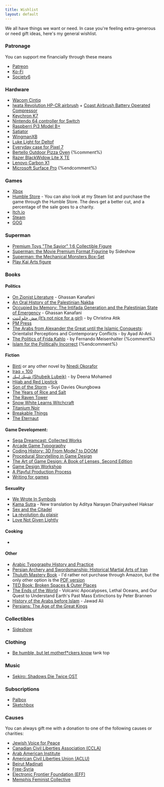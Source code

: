 ```yaml
---
title: Wishlist
layout: default
---
```


We all have things we want or need. In case you're feeling extra-generous or need gift ideas, here's my general wishlist.

### Patronage
You can support me financially through these means
* [Patreon](https://patreon.com/mstfacmly)
* [Ko-Fi](https://ko-fi.com/mstfacmly)
* [Society6](https://society6.com/mstfacmly)

### Hardware
* [Wacom Cintiq](https://wacom.com/en-us/products/pen-displays/wacom-cintiq-pro-24)
* [Iwata Revolution HP-CR airbrush](https://www.coastairbrush.com/proddetail.asp?prod=Revolution_HP-CR) + [Coast Airbrush Battery Operated Compressor](https://www.coastairbrush.com/proddetail.asp?prod=Coast_Airbrush_Battery_Operated_Compressor)
* [Keychron K7](https://www.keychron.com/pages/keychron-k7-wireless-mechanical-keyboard)
* [Nintendo 64 controller for Switch](https://www.nintendo.com/store/products/nintendo-64-controller/)
* [Raspberri Pi3 Model B+](https://www.raspberrypi.org/products/raspberry-pi-3-model-b-plus)
* [Satiator](https://www.satiator.net/Satiator_p_12.html)
* [WingmanXB](https://shop.brookaccessory.com/en/products/wingman_xb)
* [Luke Light for Deltof](https://www.thelukelight.com/collections/frontpage/products/white-tone-usb-light-kit-for-detolf-cabinet)
* [Everyday case for Pixel 7](https://ca.peakdesign.com/products/everyday-case-pixel?variant=39889627250765)
* [Bertello Outdoor Pizza Oven](https://ca.bertello.com/collections/products)
{%comment%}
* [Razer BlackWidow Lite X TE](https://www.razer.com/ca-en/gaming-keyboards-keypads/razer-blackwidow-x-tournament-edition)
* [Lenovo Carbon X1](https://www.lenovo.com/ca/en/laptops/thinkpad/thinkpad-x/ThinkPad-X1-Carbon-6th-Gen/p/22TP2TXX16G)
* [Microsoft Surface Pro](https://www.microsoft.com/en-ca/p/surface-pro-6)
{%endcomment%}

### Games
* [Xbox](https://www.microsoft.com/en-ca/store/wishlist)
* [Humble Store](https://www.humblebundle.com/store/wishlist/39099216) - You can also look at my Steam list and purchase the game through the Humble Store. The devs get a better cut, and a percentage of the sale goes to a charity.
* [Itch.io](https://itch.io/c/41005/wishlist-of-games-i-wish-have-a-linux-release)
* [Steam](https://store.steampowered.com/wishlist/id/mstfacmly/)
* [GOG](https://www.gog.com/u/mchamli/wishlist)

### Superman
* [Premium Toys "The Savior" 1:6 Collectible Figure](https://www.toyswonderland.com/product/premium-toys-the-savior-16-collectible-figure/)
* [Superman: the Movie Premium Format Figurine](https://www.sideshow.com/collectibles/dc-comics-superman-the-movie-sideshow-collectibles-300759) by Sideshow
* [Superman: the Mechanical Monsters Box-Set](https://www.bigbadtoystore.com/Product/VariationDetails/157966)
* [Play Kai Arts figure](https://www.imaginationhobby.com/en/dc-comics-variant-no-6-superman-9-inch-action-figure-play-arts-kai-square-enix-product-opened-sold-in-store-en.html)

### Books

#### Politics
* [On Zionist Literature](https://www.ebb-magazine.com/books/p/on-zionist-literature) - Ghassan Kanafani
* [An Oral History of the Palestinian Nakba](https://www.zedbooks.net/shop/book/an-oral-history-of-the-palestinian-nakba/)
* [Occupied by Memory: The Intifada Generation and the Palestinian State of Emergency](https://mtlshop.drawnandquarterly.com/?q=h.reports.iv&eisbn=DPbziv2lOhv9A4uw8W-2Ew) - Ghassan Kanafani
* [مش حلو لبنت (It’s not nice for a girl)](https://maamoulpress.com/It-s-Not-Nice-For-a-Girl-by-Christina-Atik) - by Christina Atik
* [PM Press](pmpress.org)
* [The Arabs from Alexander the Great until the Islamic Conquests](https://www.jadaliyya.com/Details/43125/Ayad-Al-Ani,-The-Arabs-from-Alexander-the-Great-until-the-Islamic-Conquests-Orientalist-Perceptions-and-Contemporary-Conflicts-New-Texts-Out-Now): Orientalist Perceptions and Contemporary Conflicts - by Ayad Al-Ani
* [The Politics of Frida Kahlo](https://www.bookdepository.com/Politics-Frida-Kahlo-Fernando-Meisenhalter/9781719915670) -  by Fernando Meisenhalter
{%comment%}
* [Islam for the Politically Incorrect](http://www.gilgamesh-publishing.co.uk/islam-for-the-politically-incorrect.html)
{%endcomment%}

#### Fiction
* [ Binti](https://www.kobo.com/ca/en/ebook/binti) or any other novel by [Nnedi Okorafor](https://www.kobo.com/ca/en/search?query=Nnedi%20Okorafor&fcsearchfield=Author)
* [Iraq + 100](https://www.tor.com/2017/07/27/excerpts-hassan-blasim-iraq-100/)
* [شبيك لبيك (Shubeik Lubeik)](https://maamoulpress.com/Shubeik-Lubeik-By-Deena-Mohamed) - by Deena Mohamed
* [Hijab and Red Lipstick](https://www.hashtagpress.co.uk/product-page/hijab-and-red-lipstick-by-yousra-imran)
* [Son of the Storm](https://www.indiebound.org/book/9780316428941) - Suyi Davies Okungbowa
* [The Years of Rice and Salt](https://www.kimstanleyrobinson.info/node/345)
* [The Raven Tower](https://www.kobo.com/ca/en/ebook/the-raven-tower)
* [Snow White Learns Witchcraft](https://www.kobo.com/ca/en/ebook/snow-white-learns-witchcraft-stories-and-poems)
* [Titanium Noir](https://www.penguinrandomhouse.com/books/710281/titanium-noir-by-nick-harkaway/)
* [Breakable Things](https://undertowpublications.com/shop/breakable-things)
* [The Eternaut](https://www.fantagraphics.com/products/the-eternaut)

#### Game Development:
* [Sega Dreamcast: Collected Works](https://readonlymemory.vg/shop/book/sega-dreamcast-collected-works/)
* [Arcade Game Typography](https://readonlymemory.vg/shop/book/arcade-game-typography/)
* [Coding History: 3D From Mode7 to DOOM](https://codinghistory.backerkit.com/community_shares/3941005)
* [Procedural Storytelling in Game Design](https://www.crcpress.com/Procedural-Storytelling-in-Game-Design/Short-Adams/p/book/9781138595309)
* [The Art of Game Design: A Book of Lenses, Second Edition](https://www.crcpress.com/The-Art-of-Game-Design-A-Book-of-Lenses-Second-Edition/Schell-Schell/p/book/9781466598645)
* [Game Design Workshop](https://www.gamedesignworkshop.com/)
* [A Playful Production Process](https://www.playfulproductionprocess.com/)
* [Writing for games](https://www.writingfor.games/)

#### Sexuality
* [We Wrote In Symbols](https://saqibooks.com/books/saqi/we-wrote-in-symbols/)
* [Kama Sutra](https://www.penguinrandomhouse.com/books/310597/kama-sutra-by-vatsyayana/9780143106593) - New translation by Aditya Narayan Dhairyasheel Haksar
* [Sex and the Citadel](https://www.kobo.com/ca/en/ebook/sex-and-the-citadel)
* [La révolution du plaisir](https://www.kobo.com/ca/en/ebook/la-revolution-du-plaisir-1)
* [Love Not Given Lightly](https://www.kobo.com/ca/en/ebook/love-not-given-lightly-1)

#### Cooking
* 

#### Other
* [Arabic Typography History and Practice](https://www.niggli.ch/en/produkt/arabic-typography/)
* [Persian Archery and Swordsmanship: Historical Martial Arts of Iran](http://www.moshtaghkhorasani.com/books/persian-archery-and-swordsmanship/)
* [Thuluth Mastery Book](https://www.amazon.com/Arabic-Calligraphy-Mastery-step-step/dp/1539972488/) - I'd rather not purchase through Amazon, but the only other option is the [PDF version](https://omaruddin.samcart.com/products/thuluth-mastery-ebook)
* [TED Book: Broken Spaces & Outer Places](https://www.ted.com/read/ted-books/ted-books-library/broken-spaces-outer-places)
* [The Ends of the World](https://www.kobo.com/ca/en/ebook/the-ends-of-the-world) -  Volcanic Apocalypses, Lethal Oceans, and Our Quest to Understand Earth's Past Mass Extinctions by Peter Brannen
* [History of the Arabs before Islam]() - Jawad Ali
* [Persians: The Age of the Great Kings](https://www.basicbooks.com/titles/lloyd-llewellyn-jones/persians/9781541600355/)

### Collectibles
* [Sideshow](https://www.sideshow.com/wishlist/beb6a66c456fd252087c6d99391f36a8)

### Clothing
* [Be humble, but let motherf\*ckers know](https://embattledclothing.com/collections/mb-universe/products/be-humble-moon-white-tank-top) tank top

### Music
* [Sekiro: Shadows Die Twice OST](https://www.amazon.co.jp/dp/B0828Q36G9)

### Subscriptions
* [Palbox](https://www.palbox.org/)
* [Sketchbox](https://getsketchbox.com/)

### Causes
You can always gift me with a donation to one of the following causes or charities:

* [Jewish Voice for Peace](https://jewishvoiceforpeace.org/giving)
* [Canadian Civil Liberties Association (CCLA)](https://ccla.org/give)
* [Arab American Institute](https://aai.nationbuilder.com/aaif_donate)
* [American Civil Liberties Union (ACLU)](https://www.aclu.org/give/fight-back-against-attacks-our-civil-liberties)
* [Beirut Madinati](http://beirutmadinati.com/donate)
* [Free-Syria](http://www.free-syria-foundation.org/donate-fre-syria)
* [Electronic Frontier Foundation (EFF)](https://www.eff.org/donate)
* [Memphis Feminist Collective](http://memphisfeministcollective.org/)
